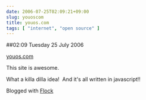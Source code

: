 ```yaml
---
date: 2006-07-25T02:09:21+09:00
slug: youoscom
title: youos.com
tags: [ "internet", "open source" ]
---
```


##02:09 Tuesday 25 July 2006

[youos.com](https://youos.com/)   

  



This site is awesome.





  

What a killa dilla idea!  And it's all written in javascript!!





  







Blogged with [Flock](https://www.flock.com)
